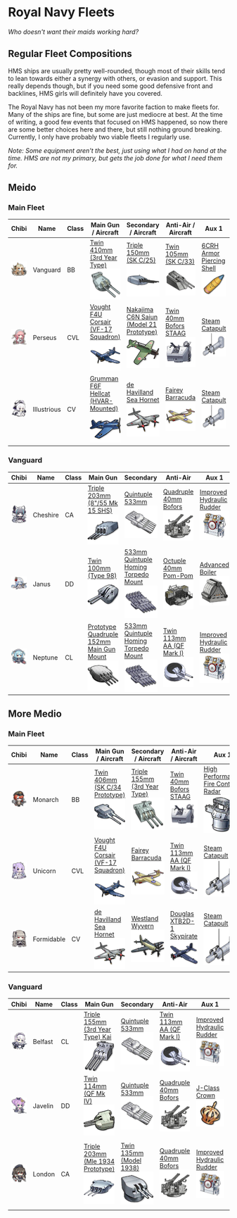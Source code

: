 # Royal Navy Fleets
*Who doesn't want their maids working hard?*

## Regular Fleet Compositions
HMS ships are usually pretty well-rounded, though most of their skills tend to lean towards either a synergy with others, or evasion and support. This really depends though, but if you need some good defensive front and backlines, HMS girls will definitely have you covered.

The Royal Navy has not been my more favorite faction to make fleets for. Many of the ships are fine, but some are just mediocre at best. At the time of writing, a good few events that focused on HMS happened, so now there are some better choices here and there, but still nothing ground breaking. Currently, I only have probably two viable fleets I regularly use.

*Note: Some equipment aren't the best, just using what I had on hand at the time. HMS are not my primary, but gets the job done for what I need them for.*

## Meido
### Main Fleet

| Chibi | Name | Class | Main Gun / Aircraft | Secondary / Aircraft | Anti-Air / Aircraft | Aux 1 | Aux 2
| --- | --- | --- | --- | --- | --- | --- | --- |
| ![Vanguard](/imgs/HMS/VanguardChibi.png) | Vanguard | BB | [Twin 410mm (3rd Year Type)][Twin 410mm 3rd]<br />![Twin 410mm 3rd](/imgs/Equip/Guns/bb/410mm_twin_3rd.png) | [Triple 150mm (SK C/25)][Triple 150mm SKC25]<br />![Triple 150mm](/imgs/Equip/Guns/cl/150mm_triple_skc25.png) | [Twin 105mm (SK C/33)][Twin 105mm AA]<br />![105mm Twin SK C](/imgs/Equip/AntiAir/105mm_twin_skc_sr.png) | [6CRH Armor Piercing Shell][6CRH]<br />![6CRH](/imgs/Equip/Auxillary/6crh_ap_shell.png) | [Super Heavy Shell][SHS]<br />![SHS](/imgs/Equip/Auxillary/super_heavy_shell_sr.png) |
| ![Perseus](/imgs/HMS/PerseusChibi.png) | Perseus | CVL | [Vought F4U Corsair (VF-17 Squadron)][VF4U]<br />![VF4U Corsair](/imgs/Equip/Aircraft/Fighters/vf4u_corsair_sr.png) | [Nakajima C6N Saiun (Model 21 Prototype)][Saiun Kai]<br />![Saiun Kai](/imgs/Equip/Aircraft/Torp/saiun_kai.png) | [Twin 40mm Bofors STAAG][40mm STAAG]<br />![Twin 40mm STAAG](/imgs/Equip/AntiAir/40_twin_bofors_staag_sr.png) | [Steam Catapult][Catapult]<br />![Steam Catapult](/imgs/Equip/Auxillary/steam_catapult_sr.png) | [Steam Catapult][Catapult]<br />![Steam Catapult](/imgs/Equip/Auxillary/steam_catapult_sr.png) |
| ![Illustrious](/imgs/HMS/IllustriousChibi.png) | Illustrious | CV | [Grumman F6F Hellcat (HVAR-Mounted)][F6F HVAR]<br />![F6F HVAR](/imgs/Equip/Aircraft/Fighters/f6f_hellcat_hvar.png) | [de Havilland Sea Hornet][Sea Hornet]<br />![Sea Hornet](/imgs/Equip/Aircraft/Fighters/sea_hornet.png) | [Fairey Barracuda][Barracuda]<br />![Barracuda](/imgs/Equip/Aircraft/Torp/barracuda_sr.png) | [Steam Catapult][Catapult]<br />![Steam Catapult](/imgs/Equip/Auxillary/steam_catapult_sr.png) | [Steam Catapult][Catapult]<br />![Steam Catapult](/imgs/Equip/Auxillary/steam_catapult_sr.png) |

### Vanguard

| Chibi | Name | Class | Main Gun | Secondary | Anti-Air | Aux 1 | Aux 2
| --- | --- | --- | --- | --- | --- | --- | --- |
| ![Cheshire](/imgs/HMS/CheshireChibi.png) | Cheshire | CA | [Triple 203mm (8"/55 Mk 15 SHS)][Triple 203mm Mk15]<br />![Twin 134mm QF](/imgs/Equip/Guns/ca/203mm_triple_mk15.png) | [Quintuple 533mm][533mm Quint]<br />![533mm Quintuple](/imgs/Equip/Torps/533mm_quint_torp_sr.png) | [Quadruple 40mm Bofors][40mm Bofors]<br />![40mm Bofors](/imgs/Equip/AntiAir/40mm_quad_bofors_sr.png) | [Improved Hydraulic Rudder][PR Rudder]<br />![PR Rudder](/imgs/Equip/Auxillary/pr_hydraulic_rudder_sr.png) | [Autoloader][Autoloader]<br />![Autoloader](/imgs/Equip/Auxillary/autoloader.png) |
| ![Janus](/imgs/HMS/JanusChibi.png) | Janus | DD | [Twin 100mm (Type 98)][Twin 100mm T98]<br />![Twin 100mm T98](/imgs/Equip/Guns/dd/100mm_twin_t98.png) | [533mm Quintuple Homing Torpedo Mount][533mm Quint Homing]<br />![533mm Homing Quintuple](/imgs/Equip/Torps/533mm_quint_homing_torp_ur.png) | [Octuple 40mm Pom-Pom][40mm Pom-Pom]<br />![40mm Pom-Pom](/imgs/Equip/AntiAir/40mm_octuple_pom_sr.png) | [Advanced Boiler][Advanced Boiler]<br />![Advanced Boiler](/imgs/Equip/Auxillary/advanced_boiler_elite.png) | [Type 93 Pure Oxygen Torpedo][OxyTorp]<br />![Type 93 Oxygen Torpedo](/imgs/Equip/Auxillary/oxytorp_ur.png) |
| ![Neptune](/imgs/HMS/NeptuneChibi.png) | Neptune | CL | [Prototype Quadruple 152mm Main Gun Mount][Quad 152mm Proto]<br />![Twin 150mm](/imgs/Equip/Guns/cl/152mm_quad_proto.png) | [533mm Quintuple Homing Torpedo Mount][533mm Quint UR]<br />![533mm Homing Quintuple](/imgs/Equip/Torps/533mm_quint_homing_torp_ur.png) | [Twin 113mm AA (QF Mark I)][Twin 113mm AA]<br />![Twin 113mm AA](/imgs/Equip/AntiAir/113mm_twin_qf_sr.png) | [Improved Hydraulic Rudder][PR Rudder]<br />![PR Rudder](/imgs/Equip/Auxillary/pr_hydraulic_rudder_sr.png) | [Autoloader][Autoloader]<br />![Autoloader](/imgs/Equip/Auxillary/autoloader.png) |

## More Medio
### Main Fleet

| Chibi | Name | Class | Main Gun / Aircraft | Secondary / Aircraft | Anti-Air / Aircraft | Aux 1 | Aux 2
| --- | --- | --- | --- | --- | --- | --- | --- |
| ![Monarch](/imgs/HMS/MonarchChibi.png) | Monarch | BB | [Twin 406mm (SK C/34 Prototype)][Twin 406mm Proto]<br />![Twin 406mm Prototype](/imgs/Equip/Guns/bb/406mm_twin_SKC34_prototype.png) | [Triple 155mm (3rd Year Type)][Triple 155mm]<br />![Triple 155mm](/imgs/Equip/Guns/cl/155mm_triple_sr.png) | [Twin 40mm Bofors STAAG][40mm STAAG]<br />![Twin 40mm STAAG](/imgs/Equip/AntiAir/40_twin_bofors_staag_sr.png) | [High Performance Fire Control Radar][PR Fire Control]<br />![PR Fire Control Radar](/imgs/Equip/Auxillary/high_perf_fire_radar_sr.png) | [Super Heavy Shell][SHS]<br />![SHS](/imgs/Equip/Auxillary/super_heavy_shell_sr.png) |
| ![Unicorn Kai](/imgs/HMS/UnicornKaiChibi.png) | Unicorn | CVL | [Vought F4U Corsair (VF-17 Squadron)][VF4U]<br />![VF4U Corsair](/imgs/Equip/Aircraft/Fighters/vf4u_corsair_sr.png) | [Fairey Barracuda][Barracuda]<br />![Barracuda](/imgs/Equip/Aircraft/Torp/barracuda_sr.png) | [Twin 113mm AA (QF Mark I)][Twin 113mm AA]<br />![Twin 113mm AA](/imgs/Equip/AntiAir/113mm_twin_qf_sr.png) | [Steam Catapult][Catapult]<br />![Steam Catapult](/imgs/Equip/Auxillary/steam_catapult_sr.png) | [Steam Catapult][Catapult]<br />![Steam Catapult](/imgs/Equip/Auxillary/steam_catapult_sr.png) |
| ![Formidable](/imgs/HMS/FormidableChibi.png) | Formidable | CV | [de Havilland Sea Hornet][Sea Hornet]<br />![Sea Hornet](/imgs/Equip/Aircraft/Fighters/sea_hornet.png) | [Westland Wyvern][Wyvern]<br />![Westland Wyvern](/imgs/Equip/Aircraft/Torp/wyvern.png) | [Douglas XTB2D-1 Skypirate][Skypirate]<br />![Skypirate](/imgs/Equip/Aircraft/Torp/xtb2d_skypirate.png) | [Steam Catapult][Catapult]<br />![Steam Catapult](/imgs/Equip/Auxillary/steam_catapult_sr.png) | [Steam Catapult][Catapult]<br />![Steam Catapult](/imgs/Equip/Auxillary/steam_catapult_sr.png) |

### Vanguard

| Chibi | Name | Class | Main Gun | Secondary | Anti-Air | Aux 1 | Aux 2
| --- | --- | --- | --- | --- | --- | --- | --- |
| ![Belfast](/imgs/HMS/BelfastChibi.png) | Belfast | CL | [Triple 155mm (3rd Year Type) Kai][Triple 155mm Kai]<br />![Triple 155mm Kai](/imgs/Equip/Guns/cl/155mm_triple_kai.png) | [Quintuple 533mm][533mm Quint]<br />![533mm Quintuple](/imgs/Equip/Torps/533mm_quint_torp_sr.png) | [Twin 113mm AA (QF Mark I)][Twin 113mm AA]<br />![Twin 113mm AA](/imgs/Equip/AntiAir/113mm_twin_qf_sr.png) | [Improved Hydraulic Rudder][PR Rudder]<br />![PR Rudder](/imgs/Equip/Auxillary/pr_hydraulic_rudder_sr.png) | [SG Radar][SG Radar]<br />![SG Radar](/imgs/Equip/Auxillary/sg_radar.png) |
| ![Javelin Kai](/imgs/HMS/JavelinKaiChibi.png) | Javelin | DD | [Twin 114mm (QF Mk IV)][Twin 114mm MkIV]<br />![Twin 144mm MkIV](/imgs/Equip/Guns/dd/114mm_twin_qfmkiv.png) | [Quintuple 533mm][533mm Quint]<br />![533mm Quintuple](/imgs/Equip/Torps/533mm_quint_torp_sr.png) | [Quadruple 40mm Bofors][40mm Bofors]<br />![40mm Bofors](/imgs/Equip/AntiAir/40mm_quad_bofors_sr.png) | [J-Class Crown][J-Class Crown]<br />![J-Class Crown](/imgs/Equip/Auxillary/j-crown.png) | [Repair Toolkit][Toolbox]<br />![Toolbox](/imgs/Equip/Auxillary/toolbox.png) |
| ![London Kai](/imgs/HMS/LondonKaiChibi.png) | London | CA | [Triple 203mm (Mle 1934 Prototype)][Triple 203mm 1934]<br />![Triple 203mm 1934](/imgs/Equip/Guns/ca/203mm_triple_mle1934_sr.png) | [Twin 135mm (Model 1938)][Twin 135mm 1938]<br />![Twin 135mm 1938](/imgs/Equip/Guns/dd/135mm_twin_1938.png) | [Quadruple 40mm Bofors][40mm Bofors]<br />![40mm Bofors](/imgs/Equip/AntiAir/40mm_quad_bofors_sr.png) |  [Improved Hydraulic Rudder][PR Rudder]<br />![PR Rudder](/imgs/Equip/Auxillary/pr_hydraulic_rudder_sr.png) | [High Performance Anti-Air Radar][Anti-Air Radar]<br />![Anti-Air Radar](/imgs/Equip/Auxillary/high_performance_anti-air.png) |


[40mm Pom-Pom]: https://azurlane.koumakan.jp/wiki/Octuple_40mm_Pom-Pom#Type_3-0
[40mm Bofors]: https://azurlane.koumakan.jp/wiki/Quadruple_40mm_Bofors_(Mk_2_Mount)#Type_3-0
[40mm STAAG]: https://azurlane.koumakan.jp/wiki/Twin_40mm_Bofors_STAAG
[Twin 40mm Bofors]: https://azurlane.koumakan.jp/wiki/Twin_40mm_Bofors_(Mk_1_Mount)#Type_3-0
[Twin 105mm AA]: https://azurlane.koumakan.jp/wiki/Twin_105mm_AA_(SK_C/33)#Type_3-0
[Twin 113mm AA]: https://azurlane.koumakan.jp/wiki/Twin_113mm_AA_(QF_Mark_I)#Type_3-0
[Twin 127mm AA]: https://azurlane.koumakan.jp/wiki/Twin_127mm_AA_(Type_89)#Type_3-0

[Twin 100mm T98]: https://azurlane.koumakan.jp/wiki/Twin_100mm_(Type_98)#Type_3-0
[Twin 114mm MkIV]: https://azurlane.koumakan.jp/wiki/Twin_114mm_(QF_Mk_IV)
[Single 127mm MK30]: https://azurlane.koumakan.jp/wiki/Single_127mm_(5%22/38_Mk_30)#Type_3-0
[Twin 127mm MK38]: https://azurlane.koumakan.jp/wiki/Twin_127mm_(5%22/38_Mk_38)#Type_3-0
[Twin 128mm SKC41]: https://azurlane.koumakan.jp/wiki/Twin_128mm_(SK_C/41)#Type_3-0
[Twin 134mm QF]: https://azurlane.koumakan.jp/wiki/Twin_134mm_(QF_Mark_II)#Type_3-0
[Twin 135mm 1938]: https://azurlane.koumakan.jp/wiki/Twin_135mm_(Model_1938)#Type_3-0

[Twin 150mm Tabasco]: https://azurlane.koumakan.jp/wiki/Twin_150mm_(TbtsK_C/36)#Type_3-0
[Triple 150mm SKC25]: https://azurlane.koumakan.jp/wiki/Triple_150mm_(SK_C/25)#Type_3-0
[Quad 152mm Proto]: https://azurlane.koumakan.jp/wiki/Prototype_Quadruple_152mm_Main_Gun_Mount
[Triple 155mm]: https://azurlane.koumakan.jp/wiki/Triple_155mm_(3rd_Year_Type)#Type_3-0
[Triple 155mm Kai]: https://azurlane.koumakan.jp/wiki/Triple_155mm_(3rd_Year_Type)_Kai

[Triple 203mm 1934]: https://azurlane.koumakan.jp/wiki/Triple_203mm_(Mle_1934_Prototype)
[Triple 203mm Mk15]: https://azurlane.koumakan.jp/wiki/Triple_203mm_(8%22/55_Mk_15_SHS)

[Twin 381mm MkII]: https://azurlane.koumakan.jp/wiki/Twin_381mm_(BL_15%22_Mk_II)
[Twin 406mm Proto]: https://azurlane.koumakan.jp/wiki/Twin_406mm_(SK_C/34_Prototype)
[Twin 410mm 3rd]: https://azurlane.koumakan.jp/wiki/Twin_410mm_(3rd_Year_Type)#Type_3-0

[533mm Quint]: https://azurlane.koumakan.jp/wiki/533mm_Quintuple_Torpedo_Mount#Type_3-0
[533mm Quint Homing]: https://azurlane.koumakan.jp/wiki/533mm_Quintuple_Homing_Torpedo_Mount#Type_2-0
[533mm Quint UR]: https://azurlane.koumakan.jp/wiki/533mm_Quintuple_Homing_Torpedo_Mount#Type_3-0
[610mm Quad]: https://azurlane.koumakan.jp/wiki/610mm_Quadruple_Torpedo_Mount#Type_3-0

[Avenger VT18]: https://azurlane.koumakan.jp/wiki/General_Motors_TBM_Avenger_(VT-18_Squadron)
[Barracuda]: https://azurlane.koumakan.jp/wiki/Fairey_Barracuda#Type_3-0
[F4U]: https://azurlane.koumakan.jp/wiki/Vought_F4U_Corsair#Type_3-0
[F6F]: https://azurlane.koumakan.jp/wiki/Grumman_F6F_Hellcat#Type_3-0
[F6F HVAR]: https://azurlane.koumakan.jp/wiki/Grumman_F6F_Hellcat_(HVAR-Mounted)
[Firebrand]: https://azurlane.koumakan.jp/wiki/Blackburn_Firebrand
[Saiun Kai]: https://azurlane.koumakan.jp/wiki/Nakajima_C6N_Saiun_(Model_21_Prototype)
[Sea Hornet]: https://azurlane.koumakan.jp/wiki/De_Havilland_Sea_Hornet
[Skypirate]: https://azurlane.koumakan.jp/wiki/Douglas_XTB2D-1_Skypirate
[VF4U]: https://azurlane.koumakan.jp/wiki/Vought_F4U_Corsair_(VF-17_Squadron)
[Wyvern]: https://azurlane.koumakan.jp/Westland_Wyvern

[533mm Magnet Torp]: https://azurlane.koumakan.jp/wiki/533mm_Magnetic_Torpedo#Type_3-0
[6CRH]: https://azurlane.koumakan.jp/wiki/6CRH_Armor_Piercing_Shell
[Anti-Air Radar]: https://azurlane.koumakan.jp/High_Performance_Anti-Air_Radar
[Autoloader]: https://azurlane.koumakan.jp/wiki/Autoloader#Type_3-0
[Advanced Boiler]: https://azurlane.koumakan.jp/wiki/Improved_Boiler#Type_3-0
[Air Radar]: https://azurlane.koumakan.jp/wiki/Air_Radar#Type_3-0
[Catapult]: https://azurlane.koumakan.jp/wiki/Steam_Catapult#Type_3-0
[Fire Control Radar]: https://azurlane.koumakan.jp/wiki/Fire_Control_Radar#Type_3-0
[Fuel Filter]: https://azurlane.koumakan.jp/wiki/Fuel_Filter#Type_3-0
[Gyroscope]: https://azurlane.koumakan.jp/wiki/Gyroscope#Type_3-0
[J-Class Crown]: https://azurlane.koumakan.jp/wiki/J-class_Crown
[OxyTorp]: https://azurlane.koumakan.jp/wiki/Type_93_Pure_Oxygen_Torpedo#Type_3-0
[PR Fire Control]: https://azurlane.koumakan.jp/wiki/High_Performance_Fire_Control_Radar
[PR Rudder]: https://azurlane.koumakan.jp/wiki/Improved_Hydraulic_Rudder
[SG Radar]: https://azurlane.koumakan.jp/wiki/SG_Radar#Type_3-0
[SHS]: https://azurlane.koumakan.jp/wiki/Super_Heavy_Shell
[Toolbox]: https://azurlane.koumakan.jp/Repair_Toolkit#Type_3
[Type 1]: https://azurlane.koumakan.jp/wiki/Type_1_Armor_Piercing_Shell